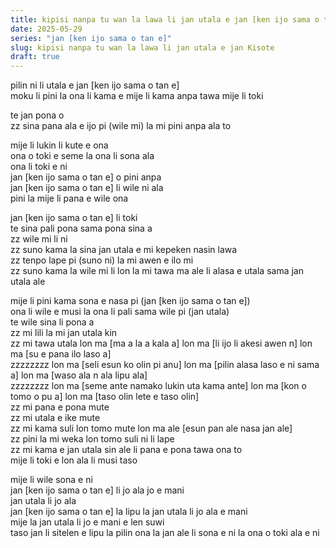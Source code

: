 ```yaml
---
title: kipisi nanpa tu wan la lawa li jan utala e jan [ken ijo sama o tan e]
date: 2025-05-29
series: "jan [ken ijo sama o tan e]"
slug: kipisi nanpa tu wan la lawa li jan utala e jan Kisote
draft: true
---
```


pilin ni li utala e jan [ken ijo sama o tan e]  
moku li pini la ona li kama e mije li kama anpa tawa mije li toki

te jan pona o  
zz sina pana ala e ijo pi (wile mi) la mi pini anpa ala to  

mije li lukin li kute e ona  
ona o toki e seme la ona li sona ala  
ona li toki e ni  
jan [ken ijo sama o tan e] o pini anpa  
jan [ken ijo sama o tan e] li wile ni ala  
pini la mije li pana e wile ona  

jan [ken ijo sama o tan e] li toki  
te sina pali pona sama pona sina a  
zz wile mi li ni  
zz suno kama la sina jan utala e mi kepeken nasin lawa  
zz tenpo lape pi (suno ni) la mi awen e ilo mi  
zz suno kama la wile mi li lon la mi tawa ma ale li alasa e utala sama jan utala ale  

mije li pini kama sona e nasa pi (jan [ken ijo sama o tan e])  
ona li wile e musi la ona li pali sama wile pi (jan utala)  
te wile sina li pona a  
zz mi lili la mi jan utala kin  
zz mi tawa utala lon ma [ma a la a kala a] lon ma [li ijo li akesi awen n] lon ma [su e pana ilo laso a]  
zzzzzzzz lon ma [seli esun ko olin pi anu] lon ma [pilin alasa laso e ni sama a] lon ma [waso ala n ala lipu ala]  
zzzzzzzz lon ma [seme ante namako lukin uta kama ante] lon ma [kon o tomo o pu a] lon ma [taso olin lete e taso olin]  
zz mi pana e pona mute  
zz mi utala e ike mute  
zz mi kama suli lon tomo mute lon ma ale [esun pan ale nasa jan ale]  
zz pini la mi weka lon tomo suli ni li lape  
zz mi kama e jan utala sin ale li pana e pona tawa ona to  
mije li toki e lon ala li musi taso  

mije li wile sona e ni  
jan [ken ijo sama o tan e] li jo ala jo e mani  
jan utala li jo ala  
jan [ken ijo sama o tan e] la lipu la jan utala li jo ala e mani  
mije la jan utala li jo e mani e len suwi  
taso jan li sitelen e lipu la pilin ona la jan ale li sona e ni la ona o toki ala e ni  

